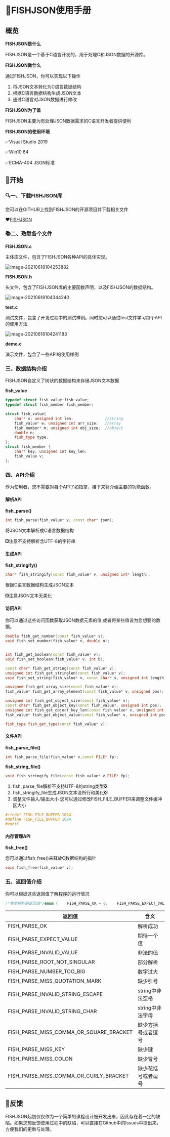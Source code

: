 # 📖FISHJSON使用手册

## 概览

**FISHJSON是什么**

FISHJSON是一个基于C语言开发的，用于处理C和JSON数据的开源库。

**FISHJSON做什么**

通过FISHJSON，你可以实现以下操作

1. 将JSON文本转化为C语言数据结构
2. 根据C语言数据结构生成JSON文本
3. 通过C语言对JSON数据进行修改

**FISHJSON为了谁**

FISHJSON主要为有处理JSON数据需求的C语言开发者提供便利

**FISHJSON的使用环境**

✅Visual Studio 2019

✅Win10 64

✅ECMA-404 JSON标准

## 🚤开始

### 🔍一、下载FISHJSON库

您可以在GITHUB上找到FISHJSON的开源项目并下载相关文件

❤[FISHJSON](https://github.com/PokIsemaine/FISHJSON)

### 📚二、熟悉各个文件

**FISHJSON.c**

主体库文件，包含了FISHJSON各种API的具体实现。

![image-20210618104253882](https://github.com/PokIsemaine/FISHJSON/blob/main/image-20210618104253882.png)

**FISHJSON.h**

头文件，包含了FISHJSON库的主要函数声明，以及FISHJSON的数据结构。

![image-20210618104344240](https://github.com/PokIsemaine/FISHJSON/blob/main/image-20210618104344240.png)

**test.c**

测试文件，包含了开发过程中的测试样例。同时您可以通过test文件学习每个API的使用方法

![image-20210618104241183](https://github.com/PokIsemaine/FISHJSON/blob/main/image-20210618104241183.png)

**demo.c**

演示文件，包含了一些API的使用样例

### 三、数据结构介绍

FISHJSON自定义了树状的数据结构来存储JSON文本数据

**fish_value**

```c++
typedef struct fish_value fish_value;
typedef struct fish_member fish_member;

struct fish_value{
    char* s; unsigned int len;              //string
    fish_value* e; unsigned int arr_size;   //array
    fish_member* m; unsigned int obj_size;  //object
    double n;
    fish_type type;
};
struct fish_member {
    char* key; unsigned int key_len;
    fish_value v;
};
```



### 四、API介绍

作为使用者，您不需要对每个API了如指掌，接下来将介绍主要的功能函数。

#### **解析API**

**fish_parse()**

```c++
int fish_parse(fish_value* v, const char* json);
```

将JSON文本解析成C语言数据结构

❎注意不支持解析含UTF-8的字符串

#### **生成API**

**fish_stringify()**

```c++
char* fish_stringify(const fish_value* v, unsigned int* length);
```

根据C语言数据结构生成JSON文本

❎注意JSON文本无美化

#### **访问API**

你可以通过这些访问函数获取JSON数据元素的值,或者将某些值设为您想要的数据。

```c++
double fish_get_number(const fish_value* v);
void fish_set_number(fish_value* v, double n);


int fish_get_boolean(const fish_value* v);
void fish_set_boolean(fish_value* v, int b);

const char* fish_get_string(const fish_value* v);
unsigned int fish_get_stringlen(const fish_value* v);
void fish_set_string(fish_value* v, const char* s, unsigned int length);

unsigned fish_get_array_size(const fish_value* v);
fish_value* fish_get_array_element(const fish_value* v, unsigned pos);

unsigned int fish_get_object_size(const fish_value* v);
const char* fish_get_object_key(const fish_value*, unsigned int pos);
unsigned int fish_get_object_key_len(const fish_value* v, unsigned int pos);
fish_value* fish_get_object_value(const fish_value* v, unsigned int pos);

fish_type fish_get_type(const fish_value* v);
```

#### 文件API

**fish_parse_file()**

```c++
int fish_parse_file(fish_value* v,const FILE* fp);
```

**fish_string_file()**

```c++
void fish_stringify_file(const fish_value* v,FILE* fp);
```



1. fish_parse_file解析不支持UTF-8的string类型❎
2. fish_stringify_file生成JSON文本没所行和美化❎
3. 调整文件输入/输出大小
   您可以通过修改FISH_FILE_BUFFER来调整文件缓冲区大小

```c++
#ifndef FISH_FILE_BUFFER 1024
#define FISH_FILE_BUFFER 1024
#endif
```

#### 内存管理API

**fish_free()**

您可以通过fish_free()来释放C数据结构的指针

```c++
void fish_free(fish_value* v);
```

### 五、返回值介绍

你可以根据这些返回值了解程序的运行情况

```c++
/*枚举解析的返回值*/enum {    FISH_PARSE_OK = 0,    FISH_PARSE_EXPECT_VALUE,    FISH_PARSE_INVALID_VALUE,    FISH_PARSE_ROOT_NOT_SINGULAR,    FISH_PARSE_NUMBER_TOO_BIG,    FISH_PARSE_MISS_QUOTATION_MARK,    FISH_PARSE_INVALID_STRING_ESCAPE,    FISH_PARSE_INVALID_STRING_CHAR,    FISH_PARSE_MISS_COMMA_OR_SQUARE_BRACKET,    FISH_PARSE_MISS_KEY,    FISH_PARSE_MISS_COLON,    FISH_PARSE_MISS_COMMA_OR_CURLY_BRACKET};
```

| 返回值                                  | 含义               |
| --------------------------------------- | ------------------ |
| FISH_PARSE_OK                           | 解析成功           |
| FISH_PARSE_EXPECT_VALUE                 | 期待一个值         |
| FISH_PARSE_INVALID_VALUE                | 非法的值           |
| FISH_PARSE_ROOT_NOT_SINGULAR            | 部分解析           |
| FISH_PARSE_NUMBER_TOO_BIG               | 数字过大           |
| FISH_PARSE_MISS_QUOTATION_MARK          | 缺少引号           |
| FISH_PARSE_INVALID_STRING_ESCAPE        | string中非法空格   |
| FISH_PARSE_INVALID_STRING_CHAR          | string中非法字母   |
| FISH_PARSE_MISS_COMMA_OR_SQUARE_BRACKET | 缺少方括号或者逗号 |
| FISH_PARSE_MISS_KEY                     | 缺少键             |
| FISH_PARSE_MISS_COLON                   | 缺少冒号           |
| FISH_PARSE_MISS_COMMA_OR_CURLY_BRACKET  | 缺少花括号或者逗号 |



## 🎈反馈

FISHJSON起初仅仅作为一个简单的课程设计被开发出来，因此存在着一定的缺陷。如果您想反馈使用过程中的缺陷，可以直接在Github中的Issues中提出来，方便我们的更新与处理。
